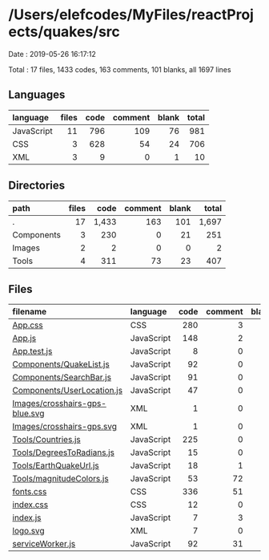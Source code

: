 # /Users/elefcodes/MyFiles/reactProjects/quakes/src

Date : 2019-05-26 16:17:12

Total : 17 files,  1433 codes, 163 comments, 101 blanks, all 1697 lines

## Languages
| language | files | code | comment | blank | total |
| :--- | ---: | ---: | ---: | ---: | ---: |
| JavaScript | 11 | 796 | 109 | 76 | 981 |
| CSS | 3 | 628 | 54 | 24 | 706 |
| XML | 3 | 9 | 0 | 1 | 10 |

## Directories
| path | files | code | comment | blank | total |
| :--- | ---: | ---: | ---: | ---: | ---: |
| . | 17 | 1,433 | 163 | 101 | 1,697 |
| Components | 3 | 230 | 0 | 21 | 251 |
| Images | 2 | 2 | 0 | 0 | 2 |
| Tools | 4 | 311 | 73 | 23 | 407 |

## Files
| filename | language | code | comment | blank | total |
| :--- | :--- | ---: | ---: | ---: | ---: |
| [App.css](file:///Users/elefcodes/MyFiles/reactProjects/quakes/src/App.css) | CSS | 280 | 3 | 22 | 305 |
| [App.js](file:///Users/elefcodes/MyFiles/reactProjects/quakes/src/App.js) | JavaScript | 148 | 2 | 14 | 164 |
| [App.test.js](file:///Users/elefcodes/MyFiles/reactProjects/quakes/src/App.test.js) | JavaScript | 8 | 0 | 2 | 10 |
| [Components/QuakeList.js](file:///Users/elefcodes/MyFiles/reactProjects/quakes/src/Components/QuakeList.js) | JavaScript | 92 | 0 | 7 | 99 |
| [Components/SearchBar.js](file:///Users/elefcodes/MyFiles/reactProjects/quakes/src/Components/SearchBar.js) | JavaScript | 91 | 0 | 10 | 101 |
| [Components/UserLocation.js](file:///Users/elefcodes/MyFiles/reactProjects/quakes/src/Components/UserLocation.js) | JavaScript | 47 | 0 | 4 | 51 |
| [Images/crosshairs-gps-blue.svg](file:///Users/elefcodes/MyFiles/reactProjects/quakes/src/Images/crosshairs-gps-blue.svg) | XML | 1 | 0 | 0 | 1 |
| [Images/crosshairs-gps.svg](file:///Users/elefcodes/MyFiles/reactProjects/quakes/src/Images/crosshairs-gps.svg) | XML | 1 | 0 | 0 | 1 |
| [Tools/Countries.js](file:///Users/elefcodes/MyFiles/reactProjects/quakes/src/Tools/Countries.js) | JavaScript | 225 | 0 | 1 | 226 |
| [Tools/DegreesToRadians.js](file:///Users/elefcodes/MyFiles/reactProjects/quakes/src/Tools/DegreesToRadians.js) | JavaScript | 15 | 0 | 5 | 20 |
| [Tools/EarthQuakeUrl.js](file:///Users/elefcodes/MyFiles/reactProjects/quakes/src/Tools/EarthQuakeUrl.js) | JavaScript | 18 | 1 | 5 | 24 |
| [Tools/magnitudeColors.js](file:///Users/elefcodes/MyFiles/reactProjects/quakes/src/Tools/magnitudeColors.js) | JavaScript | 53 | 72 | 12 | 137 |
| [fonts.css](file:///Users/elefcodes/MyFiles/reactProjects/quakes/src/fonts.css) | CSS | 336 | 51 | 0 | 387 |
| [index.css](file:///Users/elefcodes/MyFiles/reactProjects/quakes/src/index.css) | CSS | 12 | 0 | 2 | 14 |
| [index.js](file:///Users/elefcodes/MyFiles/reactProjects/quakes/src/index.js) | JavaScript | 7 | 3 | 3 | 13 |
| [logo.svg](file:///Users/elefcodes/MyFiles/reactProjects/quakes/src/logo.svg) | XML | 7 | 0 | 1 | 8 |
| [serviceWorker.js](file:///Users/elefcodes/MyFiles/reactProjects/quakes/src/serviceWorker.js) | JavaScript | 92 | 31 | 13 | 136 |